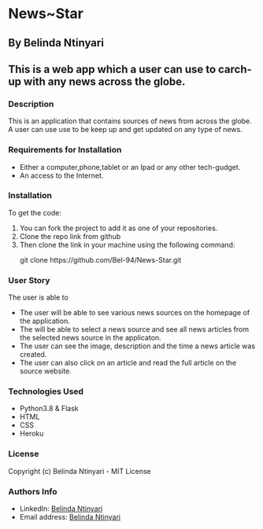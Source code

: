 <h1>News~Star</h1>

<h2>By Belinda Ntinyari<h2>

<p>This is a web app which a user can use to carch-up with any news across the globe.</p>

<h3>Description </h3>
<p>This is an application that contains sources of news from across the globe. A user can use use to be keep up and get updated on any type of news.</p>

<h3>Requirements for Installation</h3>
<ul>
    <li>
    Either a computer,phone,tablet or an Ipad or any other tech-gudget. </li>
    <li>An access to the Internet.</li>
</ul>

<h3>Installation</h3>
To get the code:
<ol>
    <li>You can fork the project to add it as one of your repositories.
    <li>Clone the repo link from github</li>
    <li>Then clone the link in your machine using the following command: 
    <p>git clone https://github.com/Bel-94/News-Star.git </p>
    </li>
</ol>

<h3>User Story</h3>
<p>The user is able to</p>

<ul>
    <li>The user will be able to see various news sources on the homepage of the application.</li>
    <li>The will be able to select a news source and see all news articles from the selected news source in the applicaton.</li>
    <li>The user can see the image, description and the time a news article was created. </li>
    <li>The user can also click on an article and read the full article on the source website. </li>
</ul>

<h3>Technologies Used</h3>
<ul>
    <li>Python3.8 & Flask</li>
    <li>HTML</li>
    <li>CSS</li>
    <li>Heroku</li>
</ul>

<h3>License</h3>
<p>Copyright (c) Belinda Ntinyari - MIT License</p>

<h3>Authors Info</h3>
<ul>
    <li>LinkedIn: <a href="https://www.linkedin.com/in/belinda-ntinyari-3843a81b5/">Belinda Ntinyari</a>
    <li>Email address: <a href="ntinyaribelinda@gmail.com">Belinda Ntinyari</a>
</ul>


